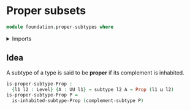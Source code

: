 # Proper subsets

```agda
module foundation.proper-subtypes where
```

<details><summary>Imports</summary>

```agda
open import foundation.complements-subtypes
open import foundation.inhabited-subtypes

open import foundation-core.propositions
open import foundation-core.subtypes
open import foundation-core.universe-levels
```

</details>

## Idea

A subtype of a type is said to be **proper** if its complement is inhabited.

```agda
is-proper-subtype-Prop :
  {l1 l2 : Level} {A : UU l1} → subtype l2 A → Prop (l1 ⊔ l2)
is-proper-subtype-Prop P =
  is-inhabited-subtype-Prop (complement-subtype P)
```
